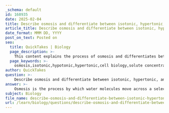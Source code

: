 ```yaml
---
_schema: default
id: 168935
date: 2025-02-04
title: Describe osmosis and differentiate between isotonic, hypertonic, and hypotonic solutions.
article_title: Describe osmosis and differentiate between isotonic, hypertonic, and hypotonic solutions.
date_format: MMM DD, YYYY
post_on_text: Posted on
seo:
  title: QuickTakes | Biology
  page_description: >-
    This content explains the process of osmosis and differentiates between isotonic, hypertonic, and hypotonic solutions, detailing their effects on cells and the importance of tonicity in biological systems.
  page_keywords: >-
    osmosis,isotonic,hypotonic,hypertonic,cell biology,solute concentration,selectively permeable membrane,cell homeostasis,turgor pressure,cell shrinkage,plasma membrane,water movement,osmolarity,cytosol
author: QuickTakes
question: >-
    Describe osmosis and differentiate between isotonic, hypertonic, and hypotonic solutions.
answer: >-
    Osmosis is the process by which water molecules move across a selectively permeable membrane from an area of lower solute concentration to an area of higher solute concentration. This movement occurs in response to differences in osmolarity, which is the total solute concentration of a solution. Osmosis is crucial for maintaining cellular homeostasis and is influenced by the tonicity of the surrounding solutions.\n\n### Tonicity and Its Types\n\nTonicity refers to the relative concentration of solutes in a solution compared to another solution, typically in relation to a cell. There are three primary types of tonicity:\n\n1. **Isotonic Solutions**:\n   - An isotonic solution has an equal solute concentration compared to the cytosol (the fluid inside the cell).\n   - In this scenario, there is no net movement of water into or out of the cell, meaning that water enters and exits at the same rate.\n   - This equilibrium helps maintain cell shape and function without causing swelling or shrinking.\n\n2. **Hypertonic Solutions**:\n   - A hypertonic solution has a higher solute concentration compared to the cytosol.\n   - In this case, water moves out of the cell to the area of higher solute concentration, leading to cell shrinkage or crenation.\n   - This can be detrimental to cells, as excessive water loss can disrupt cellular functions.\n\n3. **Hypotonic Solutions**:\n   - A hypotonic solution has a lower solute concentration compared to the cytosol.\n   - Here, water moves into the cell, causing it to swell and potentially burst (lyse) if the influx of water is excessive.\n   - This is particularly relevant for cells that lack a rigid cell wall, such as animal cells.\n\n### Biological Examples of Osmosis\n\n- **Plant Cells**: When placed in a hypotonic solution, plant cells absorb water, leading to increased turgor pressure, which helps maintain their structure. Conversely, in a hypertonic solution, plant cells lose water, resulting in wilting.\n- **Freshwater Protists**: Organisms like paramecia use contractile vacuoles to expel excess water that enters their cells due to the hypotonic environment they inhabit.\n- **Marine Invertebrates**: These organisms often have internal salt concentrations that match their environment, allowing them to maintain osmotic balance without significant water loss or gain.\n\nIn summary, osmosis is a vital process that regulates water movement in cells, influenced by the tonicity of the surrounding solutions. Understanding these concepts is essential for comprehending how cells interact with their environment and maintain homeostasis.
subject: Biology
file_name: describe-osmosis-and-differentiate-between-isotonic-hypertonic-and-hypotonic-solutions.md
url: /learn/biology/questions/describe-osmosis-and-differentiate-between-isotonic-hypertonic-and-hypotonic-solutions
---
```


&nbsp;